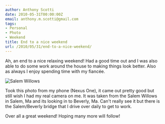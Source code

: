 ```yaml
---
author: Anthony Scotti
date: 2010-05-31T00:00:00Z
email: anthony.m.scotti@gmail.com
tags:
- Personal
- Photo
- Weekend
title: End to a nice weekend
url: /2010/05/31/end-to-a-nice-weekend/
---
```


Ah, an end to a nice relaxing weekend! Had a good time out and I was also able to do some work around the house to making things look better. Also as always I enjoy spending time with my fiancée.

![Salem Willows](/images/photos/salem_willows.jpg)

Took this photo from my phone (Nexus One), it came out pretty good but still wish I had my real camera on me. It was taken from the Salem Willows in Salem, Ma and its looking in to Beverly, Ma. Can't really see it but there is the Salem/Beverly bridge that I drive over daily to get to work.

Over all a great weekend! Hoping many more will follow!
